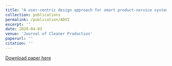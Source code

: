 ```yaml
---
title: "A user-centric design approach for smart product-service systems using virtual reality: A case study"
collection: publications
permalink: /publication/ADVI 
excerpt: ''
date: 2020-04-03
venue: 'Journal of Cleaner Production'
paperurl: ''
citation: ''
---
```





[Download paper here](https://arxiv.org/abs/1912.04695)

